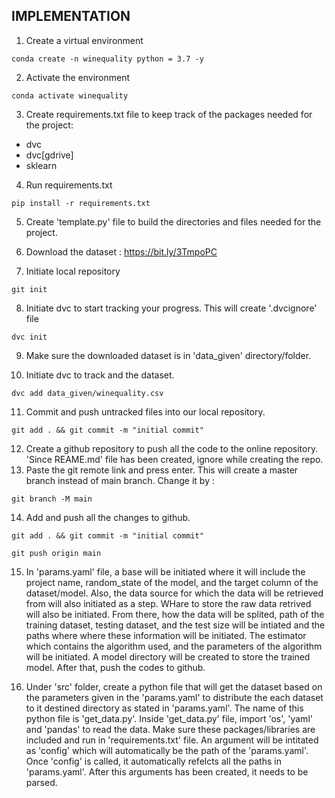 ## IMPLEMENTATION

1. Create a virtual environment
```
conda create -n winequality python = 3.7 -y
```
2. Activate the environment
```
conda activate winequality
```
3. Create requirements.txt file to keep track of the packages needed for the project:
- dvc
- dvc[gdrive]
- sklearn
4. Run requirements.txt
```
pip install -r requirements.txt
```
5. Create 'template.py' file to build the directories and files needed for the project.

6. Download the dataset : https://bit.ly/3TmpoPC
7. Initiate local repository
```
git init
```
8. Initiate dvc to start tracking your progress. This will create '.dvcignore' file
```
dvc init
```
9. Make sure the downloaded dataset is in 'data_given' directory/folder.

10. Initiate dvc to track and the dataset.
```
dvc add data_given/winequality.csv
```
11. Commit and push untracked files into our local repository.
```
git add . && git commit -m "initial commit"
```
12. Create a github repository to push all the code to the online repository. 'Since REAME.md' file has been created, ignore while creating the repo.
13. Paste the git remote link and press enter. This will create a master branch instead of main branch. Change it by :
```
git branch -M main
```
14. Add and push all the changes to github.
```
git add . && git commit -m "initial commit"
```
```
git push origin main
```
15. <p>In 'params.yaml' file, a base will be initiated where it will include the project name, random_state of the model, and the target column of the dataset/model. Also, the data source for which the data will be retrieved from will also initiated as a step. WHare to store the raw data retrived will also be initiated. From there, how the data will be splited, path of the training dataset, testing dataset, and the test size will be intiated and the paths where where these information will be initiated. The estimator which contains the algorithm used, and the parameters of the algorithm will be initiated. A model directory will be created to store the trained model. After that, push the codes to github.</p>

16. <p>Under 'src' folder, create a python file that will get the dataset based on the parameters given in the 'params.yaml' to distribute the each dataset to it destined directory as stated in 'params.yaml'. The name of this python file is 'get_data.py'. Inside 'get_data.py' file, import 'os', 'yaml' and 'pandas' to read the data. Make sure these packages/libraries are included and run in 'requirements.txt' file. An argument will be intitated as 'config' which will automatically be the path of the 'params.yaml'. Once 'config' is called, it automatically refelcts all the paths in 'params.yaml'. After this arguments has been created, it needs to be parsed.</p>